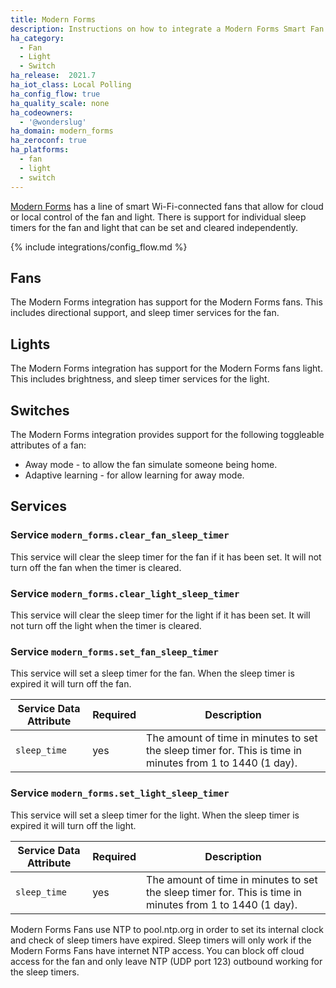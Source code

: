 ```yaml
---
title: Modern Forms
description: Instructions on how to integrate a Modern Forms Smart Fan with Home Assistant.
ha_category:
  - Fan
  - Light
  - Switch
ha_release:  2021.7
ha_iot_class: Local Polling
ha_config_flow: true
ha_quality_scale: none
ha_codeowners:
  - '@wonderslug'
ha_domain: modern_forms
ha_zeroconf: true
ha_platforms:
  - fan
  - light
  - switch
---
```


[Modern Forms](https://modernforms.com/) has a line of smart Wi-Fi-connected fans that allow for cloud or local control of the fan and light. There is support for individual sleep timers for the fan and light that can be set and cleared independently.

{% include integrations/config_flow.md %}

## Fans

The Modern Forms integration has support for the Modern Forms fans. This includes directional support, and sleep timer services for the fan.

## Lights

The Modern Forms integration has support for the Modern Forms fans light. This includes brightness, and sleep timer services for the light.

## Switches

The Modern Forms integration provides support for the following toggleable attributes of a fan:

- Away mode - to allow the fan simulate someone being home.
- Adaptive learning - for allow learning for away mode.

## Services

### Service `modern_forms.clear_fan_sleep_timer`

This service will clear the sleep timer for the fan if it has been set. It will not turn off the fan when the timer is cleared.

### Service `modern_forms.clear_light_sleep_timer`

This service will clear the sleep timer for the light if it has been set. It will not turn off the light when the timer is cleared.

### Service `modern_forms.set_fan_sleep_timer`

This service will set a sleep timer for the fan. When the sleep timer is expired it will turn off the fan.

| Service Data Attribute | Required | Description                                        |
| ---------------------- | -------- | -------------------------------------------------- |
| `sleep_time`           | yes      | The amount of time in minutes to set the sleep timer for. This is time in minutes from 1 to 1440 (1 day). |

### Service `modern_forms.set_light_sleep_timer`

This service will set a sleep timer for the light. When the sleep timer is expired it will turn off the light.

| Service Data Attribute | Required | Description                                        |
| ---------------------- | -------- | -------------------------------------------------- |
| `sleep_time`           | yes      | The amount of time in minutes to set the sleep timer for. This is time in minutes from 1 to 1440 (1 day).|

<div class='note'>

Modern Forms Fans use NTP to pool.ntp.org in order to set its internal clock and check of sleep timers have expired. Sleep timers will only work if the Modern Forms Fans have internet NTP access. You can block off cloud access for the fan and only leave NTP (UDP port 123) outbound working for the sleep timers.

</div>
